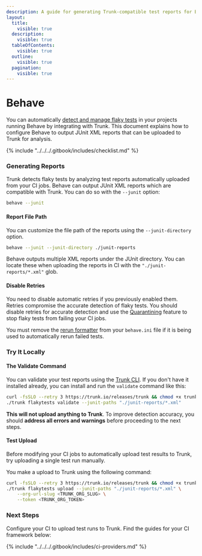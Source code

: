 ```yaml
---
description: A guide for generating Trunk-compatible test reports for Behave
layout:
  title:
    visible: true
  description:
    visible: true
  tableOfContents:
    visible: true
  outline:
    visible: true
  pagination:
    visible: true
---
```


# Behave

You can automatically [detect and manage flaky tests](../../detection.md) in your projects running Behave by integrating with Trunk. This document explains how to configure Behave to output JUnit XML reports that can be uploaded to Trunk for analysis.

{% include "../../../.gitbook/includes/checklist.md" %}

### Generating Reports

Trunk detects flaky tests by analyzing test reports automatically uploaded from your CI jobs. Behave can output JUnit XML reports which are compatible with Trunk. You can do so with the `--junit` option:

```sh
behave --junit
```

#### Report File Path

You can customize the file path of the reports using the `--junit-directory` option.

```sh
behave --junit --junit-directory ./junit-reports
```

Behave outputs multiple XML reports under the JUnit directory. You can locate these when uploading the reports in CI with the `"./junit-reports/*.xml"` glob.

#### Disable Retries

You need to disable automatic retries if you previously enabled them. Retries compromise the accurate detection of flaky tests. You should disable retries for accurate detection and use the [Quarantining](../../quarantining.md) feature to stop flaky tests from failing your CI jobs.

You must remove the [rerun formatter](https://behave.readthedocs.io/en/latest/formatters/#formatters) from your `behave.ini` file if it is being used to automatically rerun failed tests.

### Try It Locally

#### The Validate Command

You can validate your test reports using the [Trunk CLI](../../uploader.md). If you don't have it installed already, you can install and run the `validate` command like this:

```sh
curl -fsSLO --retry 3 https://trunk.io/releases/trunk && chmod +x trunk
./trunk flakytests validate --junit-paths "./junit-reports/*.xml"
```

**This will not upload anything to Trunk**. To improve detection accuracy, you should **address all errors and warnings** before proceeding to the next steps.

#### Test Upload

Before modifying your CI jobs to automatically upload test results to Trunk, try uploading a single test run manually.

You make a upload to Trunk using the following command:

```sh
curl -fsSLO --retry 3 https://trunk.io/releases/trunk && chmod +x trunk
./trunk flakytests upload --junit-paths "./junit-reports/*.xml" \
    --org-url-slug <TRUNK_ORG_SLUG> \
    --token <TRUNK_ORG_TOKEN>
```

### Next Steps

Configure your CI to upload test runs to Trunk. Find the guides for your CI framework below:

{% include "../../../.gitbook/includes/ci-providers.md" %}

